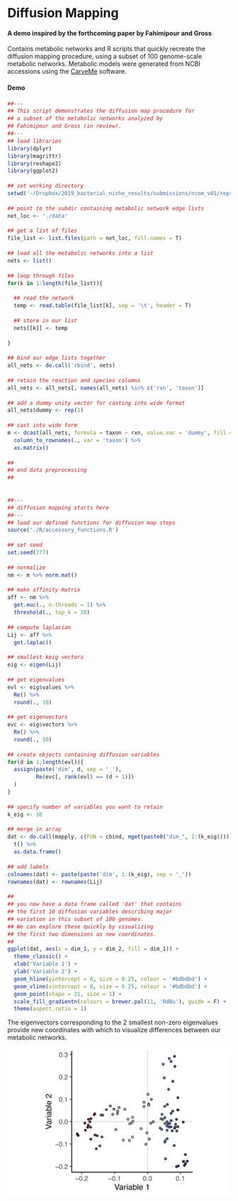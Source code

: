 # Diffusion Mapping
#### A demo inspired by the forthcoming paper by Fahimipour and Gross
Contains metabolic networks and R scripts that quickly recreate the diffusion mapping procedure, using a subset of 100 genome-scale metabolic networks. Metabolic models were generated from NCBI accessions using the [CarveMe](https://github.com/cdanielmachado/carveme) software.

#### Demo

```R
##---
## This script demonstrates the diffusion map procedure for
## a subset of the metabolic networks analyzed by
## Fahimipour and Gross (in review).
##---
## load libraries
library(dplyr)
library(magrittr)
library(reshape2)
library(ggplot2)

## set working directory
setwd('~/Dropbox/2019_bacterial_niche_results/submissions/ncom_v01/reproducible_analysis/')

## point to the subdir containing metabolic network edge lists
net_loc <- './data'

## get a list of files
file_list <- list.files(path = net_loc, full.names = T)

## load all the metabolic networks into a list
nets <- list()

## loop through files
for(k in 1:length(file_list)){
  
  ## read the network
  temp <- read.table(file_list[k], sep = '\t', header = T)
  
  ## store in our list
  nets[[k]] <- temp
  
}

## bind our edge lists together
all_nets <- do.call('rbind', nets)

## retain the reaction and species columns
all_nets <- all_nets[, names(all_nets) %in% c('rxn', 'taxon')]

## add a dummy unity vector for casting into wide format
all_nets$dummy <- rep(1)

## cast into wide form
m <- dcast(all_nets, formula = taxon ~ rxn, value.var = 'dummy', fill = 0) %>%
  column_to_rownames(., var = 'taxon') %>%
  as.matrix()

##
## end data preprocessing
##


##---
## diffusion mapping starts here
##---
## load our defined functions for diffusion map steps
source('./R/accessory_functions.R')

## set seed
set.seed(777)

## normalize
nm <- m %>% norm.mat()

## make affinity matrix
aff <- nm %>%
  get.euc(., n.threads = 1) %>% 
  threshold(., top_k = 10)

## compute laplacian
Lij <- aff %>% 
  get.laplac()

## smallest keig vectors
eig <- eigen(Lij)

## get eigenvalues
evl <- eig$values %>%
  Re() %>%
  round(., 10)

## get eigenvectors
evc <- eig$vectors %>%
  Re() %>%
  round(., 10)

## create objects containing diffusion variables
for(d in 1:length(evl)){
  assign(paste('dim', d, sep = '_'),
         Re(evc[, rank(evl) == (d + 1)])
  )
}

## specify number of variables you want to retain
k_eig <- 10

## merge in array
dat <- do.call(mapply, c(FUN = cbind, mget(paste0("dim_", 1:(k_eig))))) %>%
  t() %>%
  as.data.frame()

## add labels
colnames(dat) <- paste(paste('dim', 1:(k_eig), sep = '_'))
rownames(dat) <- rownames(Lij)

##
## you now have a data frame called 'dat' that contains
## the first 10 diffusion variables describing major
## variation in this subset of 100 genomes.
## We can explore these quickly by visualizing
## the first two dimensions as new coordinates.
##
ggplot(dat, aes(x = dim_1, y = dim_2, fill = dim_1)) +
  theme_classic() +
  xlab('Variable 1') +
  ylab('Variable 2') +
  geom_hline(yintercept = 0, size = 0.25, colour = '#bdbdbd') +
  geom_vline(xintercept = 0, size = 0.25, colour = '#bdbdbd') +
  geom_point(shape = 21, size = 1) +
  scale_fill_gradientn(colours = brewer.pal(11, 'RdBu'), guide = F) +
  theme(aspect.ratio = 1)

```

The eigenvectors corresponding to the 2 smallest non-zero eigenvalues provide new coordinates with which to visualize differences between our metabolic networks.

![Example Figure](figures/demo.png)






